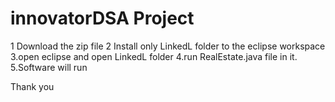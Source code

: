 # innovatorDSA Project
1 Download the zip file
2 Install only LinkedL folder to the eclipse workspace
3.open eclipse and open LinkedL folder
4.run RealEstate.java file in it.
5.Software will run


Thank you 


